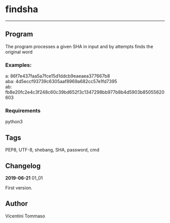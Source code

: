 ﻿# findsha
---

## Program

The program processes a given SHA in input and by attempts finds the original word

### Examples:

a:	86f7e437faa5a7fce15d1ddcb9eaeaea377667b8  
aba:	4d5eccf93739c6305aaf8969a682cc57e1fd7395  
ab:	fb8e20fc2e4c3f248c60c39bd652f3c1347298bb977b8b4d5903b85055620603

### Requirements

python3

## Tags

PEP8, UTF-8, shebang, SHA, password, cmd

## Changelog

**2019-06-21** 01_01

First version.

## Author

Vicentini Tommaso
